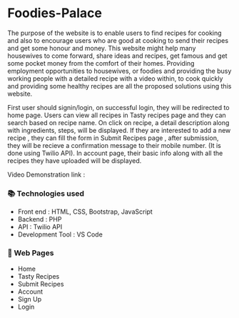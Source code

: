 # Foodies-Palace

The purpose of the website is to enable users to find recipes for cooking and also to encourage users who are good at cooking to send their recipes and get some honour and money. This website might help many housewives to come forward, share ideas and recipes, get famous and get some pocket money from the comfort of their homes. Providing employment opportunities to housewives, or foodies and providing the busy working people with a detailed recipe with a video within, to cook quickly and providing some healthy recipes are all the proposed solutions using this website.

First user should signin/login, on successful login, they will be redirected to home page. Users can view all recipes in Tasty recipes page and they can search based on recipe name. On click on recipe, a detail description along with ingredients, steps, will be displayed. If they are interested to add a new recipe , they can fill the form in Submit Recipes page , after submission, they will be recieve a confirmation message to their mobile number. (It is done using Twilio API). In account page, their basic info along with all the recipes they have uploaded will be displayed.

Video Demonstration link : 

<h3>📚 Technologies used</h3>
<ul>
<li>Front end            : HTML, CSS, Bootstrap, JavaScript</li>
<li>Backend             : PHP </li>
<li>API          : Twilio API</li>
<li>Development Tool    : VS Code</li>
</ul>

<h3>📜 Web Pages </h3>
<ul>
  <li> Home </li>
  <li> Tasty Recipes </li>
 <li> Submit Recipes </li>
  <li> Account</li>
  <li> Sign Up </li>
 <li> Login </li>
  </ul>
